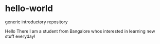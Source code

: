 # hello-world
generic introductory repository

Hello There
I am a student from Bangalore whos interested in learning new stuff everyday!
